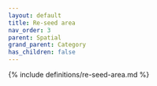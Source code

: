 ```yaml
---
layout: default
title: Re-seed area
nav_order: 3
parent: Spatial
grand_parent: Category
has_children: false
---
```

{% include definitions/re-seed-area.md %}
